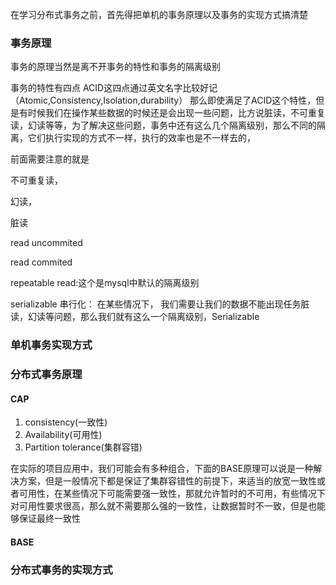 在学习分布式事务之前，首先得把单机的事务原理以及事务的实现方式搞清楚
### 事务原理
事务的原理当然是离不开事务的特性和事务的隔离级别

事务的特性有四点
ACID这四点通过英文名字比较好记（Atomic,Consistency,Isolation,durability）
那么即使满足了ACID这个特性，但是有时候我们在操作某些数据的时候还是会出现一些问题，比方说脏读，不可重复读，幻读等等，为了解决这些问题，事务中还有这么几个隔离级别，那么不同的隔离，它们执行实现的方式不一样，执行的效率也是不一样去的，

前面需要注意的就是

不可重复读，

幻读，

脏读

read uncommited

read commited

repeatable read:这个是mysql中默认的隔离级别

serializable 串行化： 在某些情况下， 我们需要让我们的数据不能出现任务脏读，幻读等问题，那么我们就有这么一个隔离级别，Serializable







### 单机事务实现方式



### 分布式事务原理



#### CAP

1. consistency(一致性)
2. Availability(可用性)
3. Partition tolerance(集群容错)

在实际的项目应用中，我们可能会有多种组合，下面的BASE原理可以说是一种解决方案，但是一般情况下都是保证了集群容错性的前提下，来适当的放宽一致性或者可用性，在某些情况下可能需要强一致性，那就允许暂时的不可用，有些情况下对可用性要求很高，那么就不需要那么强的一致性，让数据暂时不一致，但是也能够保证最终一致性



#### BASE



### 分布式事务的实现方式

